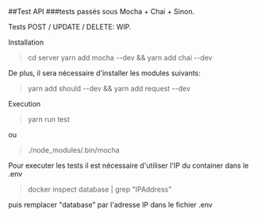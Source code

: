 ##Test API
###tests passés sous Mocha + Chai + Sinon.

Tests POST / UPDATE / DELETE: WIP.

Installation

> cd server
yarn add mocha --dev && yarn add chai --dev

De plus, il sera nécessaire d'installer les modules suivants:

> yarn add should --dev && yarn add request --dev

Execution

> yarn run test

ou

> ./node_modules/.bin/mocha

Pour executer les tests il est nécessaire d'utiliser l'IP du container dans le .env

> docker inspect database | grep "IPAddress"

puis remplacer "database" par l'adresse IP dans le fichier .env

